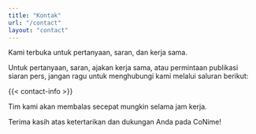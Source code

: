 ```yaml
---
title: "Kontak"
url: "/contact"
layout: "contact"
---
```

Kami terbuka untuk pertanyaan, saran, dan kerja sama.

Untuk pertanyaan, saran, ajakan kerja sama, atau permintaan publikasi siaran pers, jangan ragu untuk menghubungi kami melalui saluran berikut:

{{< contact-info >}}

Tim kami akan membalas secepat mungkin selama jam kerja.

Terima kasih atas ketertarikan dan dukungan Anda pada CoNime!


